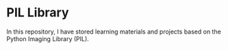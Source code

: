 # PIL Library

In this repository, I have stored learning materials and projects based on the Python Imaging Library (PIL).
